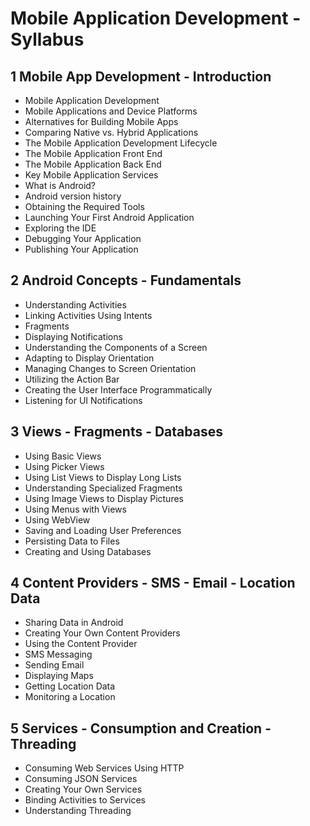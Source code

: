 # Mobile Application Development - Syllabus

## 1 Mobile App Development - Introduction

* Mobile Application Development
* Mobile Applications and Device Platforms
* Alternatives for Building Mobile Apps
* Comparing Native vs. Hybrid Applications
* The Mobile Application Development Lifecycle
* The Mobile Application Front End
* The Mobile Application Back End
* Key Mobile Application Services
* What is Android?
* Android version history
* Obtaining the Required Tools
* Launching Your First Android Application
* Exploring the IDE
* Debugging Your Application
* Publishing Your Application

## 2 Android Concepts - Fundamentals

* Understanding Activities
* Linking Activities Using Intents
* Fragments
* Displaying Notifications
* Understanding the Components of a Screen
* Adapting to Display Orientation
* Managing Changes to Screen Orientation
* Utilizing the Action Bar
* Creating the User Interface Programmatically
* Listening for UI Notifications

## 3 Views - Fragments - Databases

* Using Basic Views
* Using Picker Views
* Using List Views to Display Long Lists
* Understanding Specialized Fragments
* Using Image Views to Display Pictures
* Using Menus with Views
* Using WebView
* Saving and Loading User Preferences
* Persisting Data to Files
* Creating and Using Databases

## 4 Content Providers - SMS - Email - Location Data

* Sharing Data in Android
* Creating Your Own Content Providers
* Using the Content Provider
* SMS Messaging
* Sending Email
* Displaying Maps
* Getting Location Data
* Monitoring a Location

## 5 Services - Consumption and Creation - Threading

* Consuming Web Services Using HTTP
* Consuming JSON Services
* Creating Your Own Services
* Binding Activities to Services
* Understanding Threading
